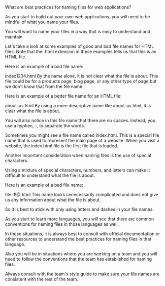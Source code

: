 <!-- @format -->

What are best practices for naming files for web applications?

As you start to build out your own web applications, you will need to be mindful of what you name your files.

You will want to name your files in a way that is easy to understand and maintain.

Let's take a look at some examples of good and bad file names for HTML files. Note that the .html extension in these examples tells us that this is an HTML file.

Here is an example of a bad file name:

index1234.html
By the name alone, it is not clear what the file is about. This file could be for a products page, blog page, or any other type of page but we don't know that from the file name.

Here is an example of a better file name for an HTML file:

about-us.html
By using a more descriptive name like about-us.html, it is clear what the file is about.

You will also notice in this file name that there are no spaces. Instead, you use a hyphen, -, to separate the words.

Sometimes you might see a file name called index.html. This is a special file name that is used to represent the main page of a website. When you visit a website, the index.html file is the first file that is loaded.

Another important consideration when naming files is the use of special characters.

Using a mixture of special characters, numbers, and letters can make it difficult to understand what the file is about.

Here is an example of a bad file name:

file-1!@.html
This name looks unnecessarily complicated and does not give us any information about what the file is about.

So it is best to stick with only using letters and dashes in your file names.

As you start to learn more languages, you will see that there are common conventions for naming files in those languages as well.

In these situations, it is always best to consult with official documentation or other resources to understand the best practices for naming files in that language.

Also you will be in situations where you are working on a team and you will need to follow the conventions that the team has established for naming files.

Always consult with the team's style guide to make sure your file names are consistent with the rest of the team.
